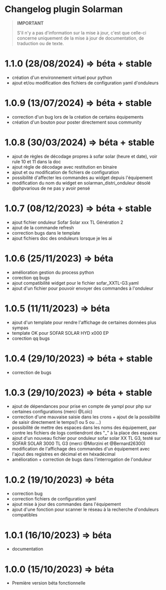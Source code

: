 # Changelog plugin Solarman

>**IMPORTANT**
>
>S'il n'y a pas d'information sur la mise à jour, c'est que celle-ci concerne uniquement de la mise à jour de documentation, de traduction ou de texte.

# 1.1.0 (28/08/2024) => béta + stable

   - création d'un environnement virtuel pour python
   - ajout et/ou modification des fichiers de configuration yaml d'onduleurs

# 1.0.9 (13/07/2024) => béta + stable

   - correction d'un bug lors de la création de certains équipements
   - création d'un bouton pour poster directement sous community

# 1.0.8 (30/03/2024) => béta + stable

   - ajout de règles de décodage propres à sofar solar (heure et date), voir rule 10 et 11 dans la doc
   - ajout règle de décodage avec restitution en binaire
   - ajout et ou modification de fichiers de configuration
   - possibilité d'affecter les commandes au widget depuis l'équipement
   - modification du nom du widget en solarman_distri_onduleur désolé @phpvarious de ne pas y avoir pensé

# 1.0.7 (08/12/2023) => béta + stable

   - ajout fichier onduleur Sofar Solar xxx TL Génération 2
   - ajout de la commande refresh
   - correction bugs dans le template
   - ajout fichiers doc des onduleurs lorsque je les ai

# 1.0.6 (25/11/2023) => béta

   - amélioration gestion du process python
   - corection qq bugs
   - ajout compatibilité widget pour le fichier sofar_XXTL-G3.yaml
   - ajout d'un fichier pour pouvoir envoyer des commandes à l'onduleur

# 1.0.5 (11/11/2023) => béta

   - ajout d'un template pour rendre l'affichage de certaines données plus sympas
   - template OK pour SOFAR SOLAR HYD x000 EP
   - corection qq bugs

# 1.0.4 (29/10/2023) => béta + stable
   
   - correction de bugs

# 1.0.3 (29/10/2023) => béta + stable
   
   - ajout de dépendances pour prise en compte de yampl pour php sur certaines configurations (merci @Loïc)
   - correction d'une mauvaise saisie dans les crons + ajout de la possibilité de saisir directement le temps(1 ou 5 ou ...)
   - possibilité de mettre des espaces dans les noms des équipement, par contre les fichiers de logs contiendront des "_" à la place des espaces
   - ajout d'un nouveau fichier pour onduleur sofar solar XX TL G3, testé sur SOFAR SOLAR 3000 TL G3 (merci @Morzini et @Bernard26300)
   - modification de l'affichage des commandes d'un équipement avec l'ajout des registres en décimal et en héxadécimal
   - amélioration + correction de bugs dans l'interrogation de l'onduleur
   
# 1.0.2 (19/10/2023) => béta
   
   - correction bug
   - correction fichiers de configuration yaml
   - ajout mise à jour des commandes dans l'équipement
   - ajout d'une fonction pour scanner le réseau à la recherche d'onduleurs compatibles
   
# 1.0.1 (16/10/2023) => béta
   
   - documentation
  
  
# 1.0.0 (15/10/2023) => béta

- Première version béta fonctionnelle
